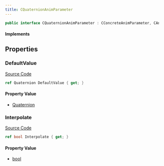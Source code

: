```yaml
---
title: CQuaternionAnimParameter
---
```


```csharp
public interface CQuaternionAnimParameter : CConcreteAnimParameter, CAnimParameterBase, ISchemaClass<CAnimParameterBase>, ISchemaClass<CConcreteAnimParameter>, ISchemaClass<CQuaternionAnimParameter>, ISchemaField, ISchemaClass, INativeHandle
```

#### Implements

## Properties

### DefaultValue

[Source Code](https://github.com/swiftly-solution/swiftlys2/blob/beta/managed/src/SwiftlyS2.Generated/Schemas/Interfaces/CQuaternionAnimParameter.cs#L16)

```csharp
ref Quaternion DefaultValue { get; }
```

#### Property Value

- [Quaternion](/docs/api/shared/natives/quaternion)

### Interpolate

[Source Code](https://github.com/swiftly-solution/swiftlys2/blob/beta/managed/src/SwiftlyS2.Generated/Schemas/Interfaces/CQuaternionAnimParameter.cs#L18)

```csharp
ref bool Interpolate { get; }
```

#### Property Value

- [bool](https://learn.microsoft.com/dotnet/api/system.boolean)

